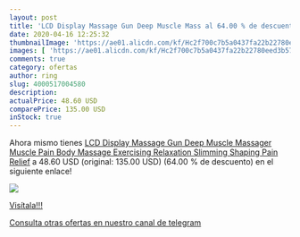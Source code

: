 ```yaml
---
layout: post
title: 'LCD Display Massage Gun Deep Muscle Mass al 64.00 % de descuento'
date: 2020-04-16 12:25:32
thumbnailImage: 'https://ae01.alicdn.com/kf/Hc2f700c7b5a0437fa22b22780eed3b57O/LCD-Display-Massage-Gun-Deep-Muscle-Massager-Muscle-Pain-Body-Massage-Exercising-Relaxation-Slimming-Shaping-Pain.jpg_350x350._SL200_.jpg'
images: [ 'https://ae01.alicdn.com/kf/Hc2f700c7b5a0437fa22b22780eed3b57O/LCD-Display-Massage-Gun-Deep-Muscle-Massager-Muscle-Pain-Body-Massage-Exercising-Relaxation-Slimming-Shaping-Pain.jpg_350x350._SL200_.jpg' ]
comments: true
category: ofertas
author: ring
slug: 4000517004580
description:
actualPrice: 48.60 USD
comparePrice: 135.00 USD
inStock: true
---
```


Ahora mismo tienes [LCD Display Massage Gun Deep Muscle Massager Muscle Pain Body Massage Exercising  Relaxation Slimming Shaping Pain Relief](https://www.amazon.com/dp/4000517004580/?tag=redken08-20) a 48.60 USD (original: 135.00 USD) (64.00 %  de descuento) en el siguiente enlace!

[![](https://ae01.alicdn.com/kf/Hc2f700c7b5a0437fa22b22780eed3b57O/LCD-Display-Massage-Gun-Deep-Muscle-Massager-Muscle-Pain-Body-Massage-Exercising-Relaxation-Slimming-Shaping-Pain.jpg_350x350._SL200_.jpg)](https://www.amazon.com/dp/4000517004580/?tag=redken08-20)

[Visítala!!!](https://www.amazon.com/dp/4000517004580/?tag=redken08-20)

[Consulta otras ofertas en nuestro canal de telegram](https://t.me/s/ofertas25)
